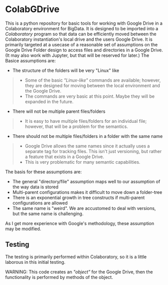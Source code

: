 # ColabGDrive
This is a python repository for basic tools for working with Google Drive in a Colaboratory environment for BigData.  It is designed to be imported into a *Colaboratory* program so that data can be efficiently moved between the Colaboratory instantiation's local drive and the users Google Drive.  It is primarily targeted at a usecase of a reasonable set of assumptions on the Google Drive Folder design to access files and directories in a Google Drive.  (It may also work with Jupyter, but that
will be reserved for later.)  The Basice assumptions are:

*  The structure of the folders will be very "Linux" like
>*  Some of the basic *"Linux-like"* commands are available; however, they are designed for moving between the local environment and the Google Drive.
>*  The commands are very basic at this point.  Maybe they will be expanded in the future.
*  There will not be multiple parent files/folders
>*  It is easy to have multiple files/folders for an individual file; however, that will be a problem for the semantics.
*  There should not be multiple files/folders in a folder with the same name
>*  Google Drive allows the same names since it actually uses a separate tag for tracking files.  This isn't just versioning, but rather a feature that exists in a Google Drive.
>*  This is very problematic for many semantic capabilities.

The basis for these assumptions are:
*  The general "directory/file" assumption maps well to our assumption of the way data is stored
*  Multi-parent configurations makes it difficult to move down a folder-tree
  *  There is an exponential growth in tree constructs if multi-parent configurations are allowed
*  The same name is "weird".  We are accustomed to deal with versions, but the same name is challenging.

As I get more experience with Google's methodology, these assumption may be modified.

## Testing

The testing is primarily performed within Colaboratory, so it is a little laborous in this initial testing.

WARNING:  This code creates an *"object"* for the Google Drive, then the functionality is performed by methods of the object.  
